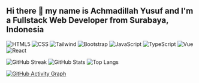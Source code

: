 ## Hi there 👋 my name is Achmadillah Yusuf and I'm a Fullstack Web Developer from Surabaya, Indonesia

![HTML5](https://img.icons8.com/color/48/html-5--v1.png)
![CSS](https://img.icons8.com/color/48/css3.png)
![Tailwind](https://img.icons8.com/color/48/tailwind_css.png)
![Bootstrap](https://img.icons8.com/ios-filled/50/bootstrap.png)
![JavaScript](https://img.icons8.com/fluency/48/javascript.png)
![TypeScript](https://img.icons8.com/color/48/typescript.png)
![Vue](https://img.icons8.com/color/48/vue-js.png)
![React](https://img.icons8.com/color/48/react-native.png)

![GitHub Streak](https://github-readme-streak-stats.herokuapp.com/?user=d4goat&theme=tokyonight)
![GitHub Stats](https://github-readme-stats.vercel.app/api?username=d4goat&show_icons=true&theme=dark)
![Top Langs](https://github-readme-stats.vercel.app/api/top-langs/?username=d4goat&layout=compact&theme=dark)

[![GitHub Activity Graph](https://github-readme-activity-graph.vercel.app/graph?username=d4goat&bg_color=000000&color=52a35b&line=098500&point=424941&area=true&hide_border=true)](https://github.com/ashutosh00710/github-readme-activity-graph)
<!--
**d4goat/d4goat** is a ✨ _special_ ✨ repository because its `README.md` (this file) appears on your GitHub profile.

Here are some ideas to get you started:

- 🔭 I’m currently working on ...
- 🌱 I’m currently learning ...
- 👯 I’m looking to collaborate on ...
- 🤔 I’m looking for help with ...
- 💬 Ask me about ...
- 📫 How to reach me: ...
- 😄 Pronouns: ...
- ⚡ Fun fact: ...
-->
